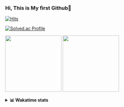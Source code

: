### Hi, This is My first Github👋
[![Hits](https://hits.seeyoufarm.com/api/count/incr/badge.svg?url=https%3A%2F%2Fgithub.com%2FJonghyun-Park1027&count_bg=%2379C83D&title_bg=%23555555&icon=&icon_color=%23E7E7E7&title=hits&edge_flat=false)](https://hits.seeyoufarm.com)
<br>

[![Solved.ac Profile](http://mazassumnida.wtf/api/v2/generate_badge?boj=ppjjhh1027)](https://solved.ac/ppjjhh1027/)

<p>
  <img height="180em" src="https://github-readme-stats-eight-rho-29.vercel.app/api?username=Jonghyun-Park1027&show_icons=true&include_all_commits=true&bg_color=30,e96443,904e95&title_color=fff&text_color=fff">
  <img height="180em" src="https://github-readme-stats-eight-rho-29.vercel.app/api/top-langs/?username=Jonghyun-Park1027&layout=compact&bg_color=30,e96443,904e95&title_color=fff&text_color=fff">


</p>
<details>
<summary><b>📊 Wakatime stats</b><br></summary>
<div>
<hr/>




<!--START_SECTION:waka-->
![Code Time](http://img.shields.io/badge/Code%20Time-111%20hrs%2049%20mins-blue)

![Profile Views](http://img.shields.io/badge/Profile%20Views-0-blue)

**🐱 My GitHub Data** 

> 🏆 97 Contributions in the Year 2023
 > 
> 📦 67.7 kB Used in GitHub's Storage 
 > 
> 🚫 Not Opted to Hire
 > 
> 📜 9 Public Repositories 
 > 
> 🔑 6 Private Repositories  
 > 
**I'm an Early 🐤** 

```text
🌞 Morning       25 commits       ████░░░░░░░░░░░░░░░░░░░░░   16.23 % 
🌆 Daytime       82 commits       █████████████░░░░░░░░░░░░   53.25 % 
🌃 Evening       41 commits       ██████░░░░░░░░░░░░░░░░░░░   26.62 % 
🌙 Night          6 commits       █░░░░░░░░░░░░░░░░░░░░░░░░   03.90 % 

```
📅 **I'm Most Productive on Sunday** 

```text
Monday          17 commits       ██░░░░░░░░░░░░░░░░░░░░░░░   11.04 % 
Tuesday         11 commits       █░░░░░░░░░░░░░░░░░░░░░░░░   07.14 % 
Wednesday        7 commits       █░░░░░░░░░░░░░░░░░░░░░░░░   04.55 % 
Thursday         6 commits       █░░░░░░░░░░░░░░░░░░░░░░░░   03.90 % 
Friday          28 commits       ████░░░░░░░░░░░░░░░░░░░░░   18.18 % 
Saturday        42 commits       ██████░░░░░░░░░░░░░░░░░░░   27.27 % 
Sunday          43 commits       ███████░░░░░░░░░░░░░░░░░░   27.92 % 

```


📊 **This Week I Spent My Time On** 

```text
⌚︎ Time Zone: Asia/Seoul

💬 Programming Languages: 
Python                   3 hrs 4 mins        █████████████████████░░░░   86.02 % 
CSV/TSV                  27 mins             ███░░░░░░░░░░░░░░░░░░░░░░   12.94 % 
Markdown                 2 mins              ░░░░░░░░░░░░░░░░░░░░░░░░░   01.01 % 
Jupyter                  0 secs              ░░░░░░░░░░░░░░░░░░░░░░░░░   00.03 % 

🔥 Editors: 
PyCharm                  3 hrs 34 mins       █████████████████████████   100.00 % 

🐱‍💻 Projects: 
new_codingtest           2 hrs 53 mins       ████████████████████░░░░░   80.61 % 
English_study_Program    41 mins             ████░░░░░░░░░░░░░░░░░░░░░   19.39 % 

💻 Operating System: 
Windows                  3 hrs 34 mins       █████████████████████████   100.00 % 

```

**I Mostly Code in Jupyter Notebook** 

```text
Jupyter Notebook         6 repos             █████████████░░░░░░░░░░░░   54.55 % 
Python                   3 repos             ██████░░░░░░░░░░░░░░░░░░░   27.27 % 
HTML                     1 repo              ██░░░░░░░░░░░░░░░░░░░░░░░   09.09 % 
R                        1 repo              ██░░░░░░░░░░░░░░░░░░░░░░░   09.09 % 

```



 Last Updated on 13/02/2023 18:40:05 UTC
<!--END_SECTION:waka-->
</details>



